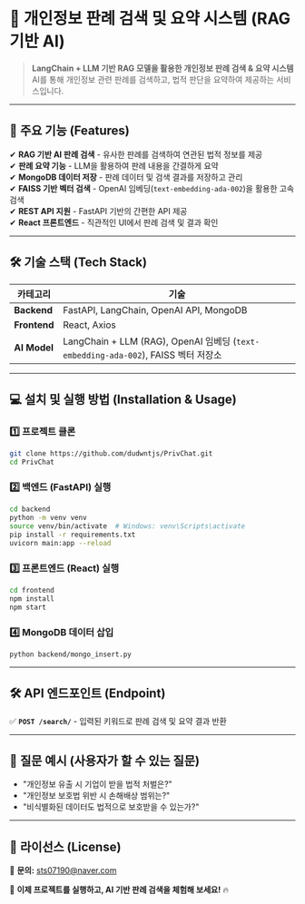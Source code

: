 # 📜 개인정보 판례 검색 및 요약 시스템 (RAG 기반 AI)  

> **LangChain + LLM 기반 RAG 모델을 활용한 개인정보 판례 검색 & 요약 시스템**  
> AI를 통해 개인정보 관련 판례를 검색하고, 법적 판단을 요약하여 제공하는 서비스입니다.

---

## 🚀 주요 기능 (Features)
✔ **RAG 기반 AI 판례 검색** - 유사한 판례를 검색하여 연관된 법적 정보를 제공  
✔ **판례 요약 기능** - LLM을 활용하여 판례 내용을 간결하게 요약  
✔ **MongoDB 데이터 저장** - 판례 데이터 및 검색 결과를 저장하고 관리  
✔ **FAISS 기반 벡터 검색** - OpenAI 임베딩(`text-embedding-ada-002`)을 활용한 고속 검색  
✔ **REST API 지원** - FastAPI 기반의 간편한 API 제공  
✔ **React 프론트엔드** - 직관적인 UI에서 판례 검색 및 결과 확인  

---

## 🛠️ 기술 스택 (Tech Stack)
| 카테고리   | 기술 |
|------------|----------------------------------|
| **Backend** | FastAPI, LangChain, OpenAI API, MongoDB |
| **Frontend** | React, Axios |
| **AI Model** | LangChain + LLM (RAG), OpenAI 임베딩 (`text-embedding-ada-002`), FAISS 벡터 저장소 |

---

## 💻 설치 및 실행 방법 (Installation & Usage)

### 1️⃣ **프로젝트 클론**
```bash
git clone https://github.com/dudwntjs/PrivChat.git
cd PrivChat
```

### 2️⃣ **백엔드 (FastAPI) 실행**
```bash
cd backend
python -m venv venv
source venv/bin/activate  # Windows: venv\Scripts\activate
pip install -r requirements.txt
uvicorn main:app --reload
```

### 3️⃣ **프론트엔드 (React) 실행**
```bash
cd frontend
npm install
npm start
```

### 4️⃣ **MongoDB 데이터 삽입**
```bash
python backend/mongo_insert.py
```

---

## 🛠️ API 엔드포인트 (Endpoint)
✅ **`POST /search/`** - 입력된 키워드로 판례 검색 및 요약 결과 반환

---

## 📝 질문 예시 (사용자가 할 수 있는 질문)
- "개인정보 유출 시 기업이 받을 법적 처벌은?"
- "개인정보 보호법 위반 시 손해배상 범위는?"
- "비식별화된 데이터도 법적으로 보호받을 수 있는가?"

---

## 📜 라이선스 (License)

📌 **문의:** [sts07190@naver.com](mailto:sts07190@naver.com)

🚀 **이제 프로젝트를 실행하고, AI 기반 판례 검색을 체험해 보세요!** 🔥
